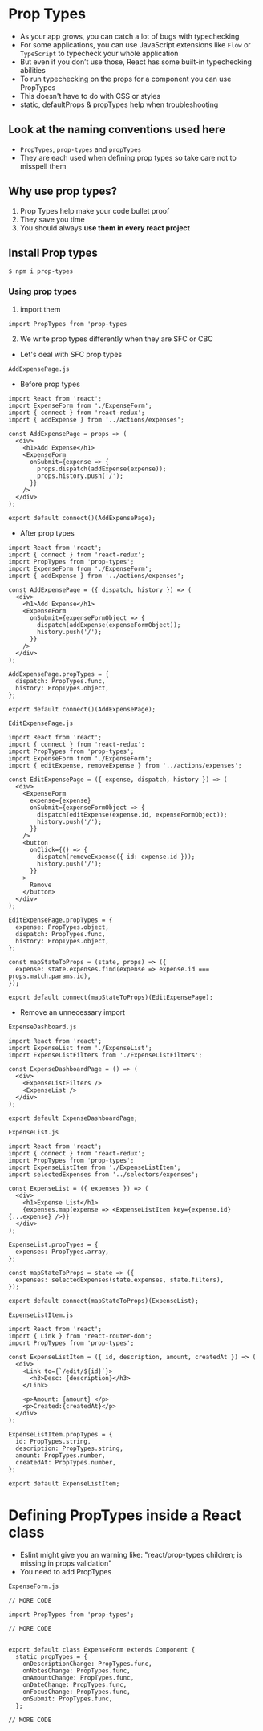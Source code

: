 # Prop Types
* As your app grows, you can catch a lot of bugs with typechecking
* For some applications, you can use JavaScript extensions like `Flow` or `TypeScript` to typecheck your whole application
* But even if you don’t use those, React has some built-in typechecking abilities
* To run typechecking on the props for a component you can use PropTypes
* This doesn't have to do with CSS or styles
* static, defaultProps & propTypes help when troubleshooting

## Look at the naming conventions used here
* `PropTypes`, `prop-types` and `propTypes`
* They are each used when defining prop types so take care not to misspell them

## Why use prop types?
1. Prop Types help make your code bullet proof
2. They save you time
3. You should always **use them in every react project**

## Install Prop types
`$ npm i prop-types`

### Using prop types
1. import them

`import PropTypes from 'prop-types`

2. We write prop types differently when they are SFC or CBC
  * Let's deal with SFC prop types

`AddExpensePage.js`

* Before prop types

```
import React from 'react';
import ExpenseForm from './ExpenseForm';
import { connect } from 'react-redux';
import { addExpense } from '../actions/expenses';

const AddExpensePage = props => (
  <div>
    <h1>Add Expense</h1>
    <ExpenseForm
      onSubmit={expense => {
        props.dispatch(addExpense(expense));
        props.history.push('/');
      }}
    />
  </div>
);

export default connect()(AddExpensePage);
```

* After prop types

```
import React from 'react';
import { connect } from 'react-redux';
import PropTypes from 'prop-types';
import ExpenseForm from './ExpenseForm';
import { addExpense } from '../actions/expenses';

const AddExpensePage = ({ dispatch, history }) => (
  <div>
    <h1>Add Expense</h1>
    <ExpenseForm
      onSubmit={expenseFormObject => {
        dispatch(addExpense(expenseFormObject));
        history.push('/');
      }}
    />
  </div>
);

AddExpensePage.propTypes = {
  dispatch: PropTypes.func,
  history: PropTypes.object,
};

export default connect()(AddExpensePage);
```

`EditExpensePage.js`

```
import React from 'react';
import { connect } from 'react-redux';
import PropTypes from 'prop-types';
import ExpenseForm from './ExpenseForm';
import { editExpense, removeExpense } from '../actions/expenses';

const EditExpensePage = ({ expense, dispatch, history }) => (
  <div>
    <ExpenseForm
      expense={expense}
      onSubmit={expenseFormObject => {
        dispatch(editExpense(expense.id, expenseFormObject));
        history.push('/');
      }}
    />
    <button
      onClick={() => {
        dispatch(removeExpense({ id: expense.id }));
        history.push('/');
      }}
    >
      Remove
    </button>
  </div>
);

EditExpensePage.propTypes = {
  expense: PropTypes.object,
  dispatch: PropTypes.func,
  history: PropTypes.object,
};

const mapStateToProps = (state, props) => ({
  expense: state.expenses.find(expense => expense.id === props.match.params.id),
});

export default connect(mapStateToProps)(EditExpensePage);
```

* Remove an unnecessary import

`ExpenseDashboard.js`

```
import React from 'react';
import ExpenseList from './ExpenseList';
import ExpenseListFilters from './ExpenseListFilters';

const ExpenseDashboardPage = () => (
  <div>
    <ExpenseListFilters />
    <ExpenseList />
  </div>
);

export default ExpenseDashboardPage;
```

`ExpenseList.js`

```
import React from 'react';
import { connect } from 'react-redux';
import PropTypes from 'prop-types';
import ExpenseListItem from './ExpenseListItem';
import selectedExpenses from '../selectors/expenses';

const ExpenseList = ({ expenses }) => (
  <div>
    <h1>Expense List</h1>
    {expenses.map(expense => <ExpenseListItem key={expense.id} {...expense} />)}
  </div>
);

ExpenseList.propTypes = {
  expenses: PropTypes.array,
};

const mapStateToProps = state => ({
  expenses: selectedExpenses(state.expenses, state.filters),
});

export default connect(mapStateToProps)(ExpenseList);
```

`ExpenseListItem.js`

```
import React from 'react';
import { Link } from 'react-router-dom';
import PropTypes from 'prop-types';

const ExpenseListItem = ({ id, description, amount, createdAt }) => (
  <div>
    <Link to={`/edit/${id}`}>
      <h3>Desc: {description}</h3>
    </Link>

    <p>Amount: {amount} </p>
    <p>Created:{createdAt}</p>
  </div>
);

ExpenseListItem.propTypes = {
  id: PropTypes.string,
  description: PropTypes.string,
  amount: PropTypes.number,
  createdAt: PropTypes.number,
};

export default ExpenseListItem;
```

# Defining PropTypes inside a React class
* Eslint might give you an warning like: "react/prop-types children; is missing in props validation"
* You need to add PropTypes

`ExpenseForm.js`

```
// MORE CODE

import PropTypes from 'prop-types';

// MORE CODE


export default class ExpenseForm extends Component {
  static propTypes = {
    onDescriptionChange: PropTypes.func,
    onNotesChange: PropTypes.func,
    onAmountChange: PropTypes.func,
    onDateChange: PropTypes.func,
    onFocusChange: PropTypes.func,
    onSubmit: PropTypes.func,
  };

// MORE CODE
```

